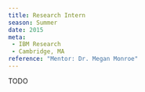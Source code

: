 ```yaml
---
title: Research Intern
season: Summer
date: 2015
meta:
 - IBM Research
 - Cambridge, MA
reference: "Mentor: Dr. Megan Monroe"
---
```

TODO